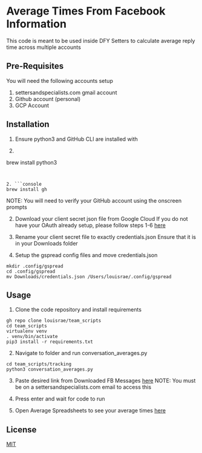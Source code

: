 # Average Times From Facebook Information

This code is meant to be used inside DFY Setters to calculate average reply time across multiple accounts

## Pre-Requisites

You will need the following accounts setup
1. settersandspecialists.com gmail account
2. Github account (personal)
3. GCP Account

## Installation

1. Ensure python3 and GitHub CLI are installed with

1. ```console
brew install python3
```


2. ```console
brew install gh
```

NOTE: You will need to verify your GitHub account using the onscreen prompts

2. Download your client secret json file from Google Cloud
If you do not have your OAuth already setup, please follow steps 1-6 [here](https://docs.gspread.org/en/v4.0.1/oauth2.html#for-end-users-using-oauth-client-id)

3. Rename your client secret file to exactly credentials.json
Ensure that it is in your Downloads folder

4. Setup the gspread config files and move credentials.json

```console
mkdir .config/gspread
cd .config/gspread
mv Downloads/credentials.json /Users/louisrae/.config/gspread
```

## Usage
1. Clone the code repository and install requirements

```console
gh repo clone louisrae/team_scripts
cd team_scripts
virtualenv venv
. venv/bin/activate
pip3 install -r requirements.txt
```

2. Navigate to folder and run conversation_averages.py

```console
cd team_scripts/tracking
python3 conversation_averages.py
```

3. Paste desired link from Downloaded FB Messages [here](https://drive.google.com/drive/u/0/folders/1sAMiZQtCjCh7RNMJhnMedPmuHynONfAs)
NOTE: You must be on a settersandspecialists.com email to access this

4. Press enter and wait for code to run

5. Open Average Spreadsheets to see your average times [here](https://docs.google.com/spreadsheets/d/1XxCMbAsBuR8TYDEIgclfcgmpH_v6xVmKB4JmG8yRqs0/edit#gid=323658950)

## License
[MIT](https://choosealicense.com/licenses/mit/)

